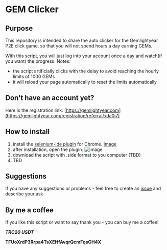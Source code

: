 # GEM Clicker

## Purpose
This repository is intended to share the auto clicker for the Gemlightyear P2E click game, so that you will not spend hours a day earning GEMs.

With this script, you will just log into your account once a day and watch(if you want) the progress.
Notes:
- the script artificially clicks with the delay to avoid reaching the hourly limits of 1000 GEMs
- it will reload your page automatically to reset the limits automatically

## Don't have an account yet?
Here is the registration link: [https://gemlightyear.com](https://gemlightyear.com/registration/referral/xda0j7)
## How to install
1) install the [selenium-ide plugin](https://chromewebstore.google.com/detail/selenium-ide/mooikfkahbdckldjjndioackbalphokd) for Chrome. [image](https://github.com/Click-Master/GEMClicker/assets/159848054/fc6deff3-c584-4831-8fec-fab169b51212)
2) after installation, open the plugin. ![image](https://github.com/Click-Master/GEMClicker/assets/159848054/eded5d47-b001-4079-abc0-7d941fa55020)
3) download the script with .side format to you computer (TBD)
4) TBD


   

## Suggestions
If you have any suggestions or problems - feel free to create an [issue](https://github.com/Click-Master/GEMClicker/issues/new) and describe your ask

## By me a coffee 
If you like this script or want to say thank you - you can buy me a coffee!

_**TRC20 USDT**_

**TFUoXrdP3Rrpa4TsXEHfAvqrQcmFqsGH4X**
